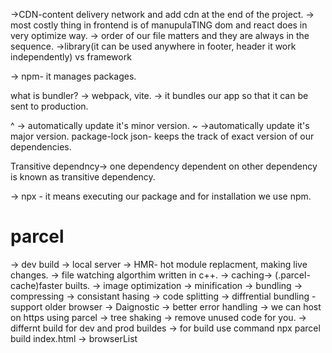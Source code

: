 ->CDN-content delivery network and add cdn at the end of the project.
-> most costly thing in frontend is of manupulaTING  dom and react does in  very optimize way.
-> order of our file matters and they are always in the sequence.
->library(it can be used anywhere in footer, header it work independently) vs framework

-> npm- it manages packages.

what is bundler?
-> webpack, vite.
-> it bundles our app so that it can be sent to production.

^ -> automatically update it's minor version.
~ ->automatically update it's major version.
package-lock json- keeps the track of exact version of our dependencies.

Transitive dependncy-> one dependency dependent on other dependency is known as transitive dependency.

-> npx - it means executing our package and for installation we use npm.


# parcel
-> dev build
-> local server
-> HMR- hot module replacment, making live changes.
-> file watching algorthim written in c++.
-> caching-> (.parcel-cache)faster builts.
-> image optimization 
-> minification
-> bundling
-> compressing
-> consistant hasing
-> code splitting
-> diffrential bundling - support older browser
-> Daignostic
-> better error handling
-> we can host on https using parcel
-> tree shaking -> remove unused code for you.
-> differnt build for dev and prod buildes
-> for build use command npx parcel build index.html
-> browserList



